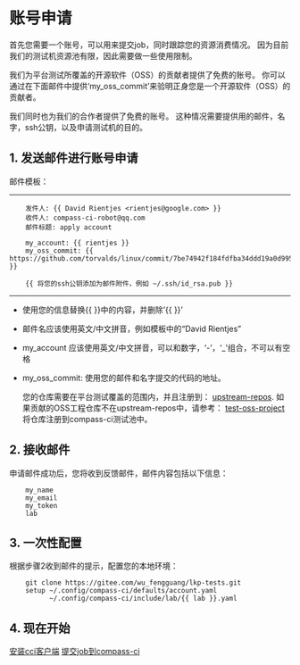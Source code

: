 # 账号申请

首先您需要一个账号，可以用来提交job，同时跟踪您的资源消费情况。
因为目前我们的测试机资源池有限，因此需要做一些使用限制。

我们为平台测试所覆盖的开源软件（OSS）的贡献者提供了免费的账号。
你可以通过在下面邮件中提供‘my_oss_commit’来验明正身您是一个开源软件（OSS）的贡献者。

我们同时也为我们的合作者提供了免费的账号。
这种情况需要提供用的邮件，名字，ssh公钥，以及申请测试机的目的。

## 1. 发送邮件进行账号申请

邮件模板：

---
        发件人: {{ David Rientjes <rientjes@google.com> }}
        收件人: compass-ci-robot@qq.com
        邮件标题: apply account

        my_account: {{ rientjes }}
        my_oss_commit: {{ https://github.com/torvalds/linux/commit/7be74942f184fdfba34ddd19a0d995deb34d4a03 }}

        {{ 将您的ssh公钥添加为邮件附件，例如 ~/.ssh/id_rsa.pub }}

---

- 使用您的信息替换{{ }}中的内容，并删除’{{ }}’
- 邮件名应该使用英文/中文拼音，例如模板中的“David Rientjes”
- my_account 应该使用英文/中文拼音，可以和数字，‘-’，‘_'组合，不可以有空格
- my_oss_commit:  使用您的邮件和名字提交的代码的地址。


  您的仓库需要在平台测试覆盖的范围内，并且注册到：
  [upstream-repos](https://gitee.com/wu_fengguang/upstream-repos).
  如果贡献的OSS工程仓库不在upstream-repos中，请参考：
  [test-oss-project](https://gitee.com/wu_fengguang/compass-ci/blob/master/doc/features/test-service/test-oss-project.zh.md)
  将仓库注册到compass-ci测试池中。

## 2. 接收邮件

申请邮件成功后，您将收到反馈邮件，邮件内容包括以下信息：

        my_name
        my_email
        my_token
        lab

## 3. 一次性配置

根据步骤2收到邮件的提示，配置您的本地环境：

        git clone https://gitee.com/wu_fengguang/lkp-tests.git
        setup ~/.config/compass-ci/defaults/account.yaml
              ~/.config/compass-ci/include/lab/{{ lab }}.yaml

## 4. 现在开始

[安装cci客户端](https://gitee.com/openeuler/compass-ci/blob/master/doc/install/install-cci-client.md)
[提交job到compass-ci](https://gitee.com/wu_fengguang/compass-ci/blob/master/doc/job/submit/submit-job.en.md)

